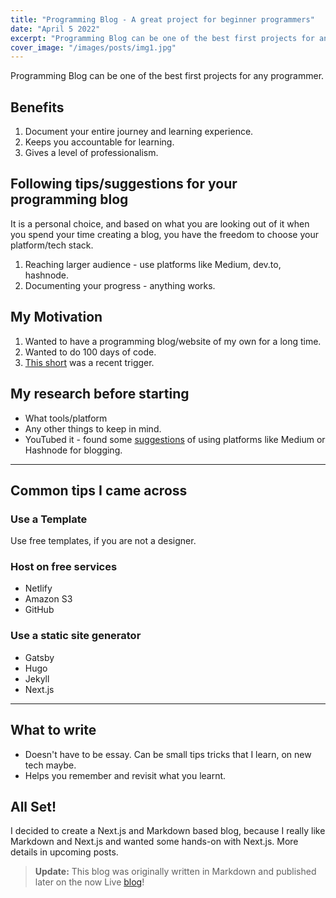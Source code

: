 ```yaml
---
title: "Programming Blog - A great project for beginner programmers"
date: "April 5 2022"
excerpt: "Programming Blog can be one of the best first projects for any programmer. Find out how."
cover_image: "/images/posts/img1.jpg"
---
```


Programming Blog can be one of the best first projects for any programmer.

## Benefits

1. Document your entire journey and learning experience.
2. Keeps you accountable for learning.
3. Gives a level of professionalism.

## Following tips/suggestions for your programming blog

It is a personal choice, and based on what you are looking out of it when you spend your time creating a blog, you have the freedom to choose your platform/tech stack.

1. Reaching larger audience - use platforms like Medium, dev.to, hashnode.
2. Documenting your progress - anything works.

## My Motivation

1. Wanted to have a programming blog/website of my own for a long time.
2. Wanted to do 100 days of code.
3. [This short](https://youtube.com/shorts/Jm5s6N0R0pM?feature=share) was a recent trigger.

## My research before starting

- What tools/platform
- Any other things to keep in mind.
- YouTubed it - found some [suggestions](https://www.youtube.com/watch?v=fxLFjOa-9UY) of using platforms like Medium or Hashnode for blogging.

---

## Common tips I came across

### Use a Template

Use free templates, if you are not a designer.

### Host on free services

- Netlify
- Amazon S3
- GitHub

### Use a static site generator

- Gatsby
- Hugo
- Jekyll
- Next.js

---

## What to write

- Doesn't have to be essay. Can be small tips tricks that I learn, on new tech maybe.
- Helps you remember and revisit what you learnt.

## All Set!

I decided to create a Next.js and Markdown based blog, because I really like Markdown and Next.js and wanted some hands-on with Next.js. More details in upcoming posts.

> **Update:** This blog was originally written in Markdown and published later on the now Live [blog](https://anantblog.vercel.app/)!
